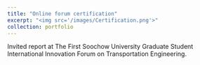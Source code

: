 ```yaml
---
title: "Online forum certification"
excerpt: "<img src='/images/Certification.png'>"
collection: portfolio
---
```


Invited report at The First Soochow University Graduate Student International Innovation Forum on Transportation Engineering.

